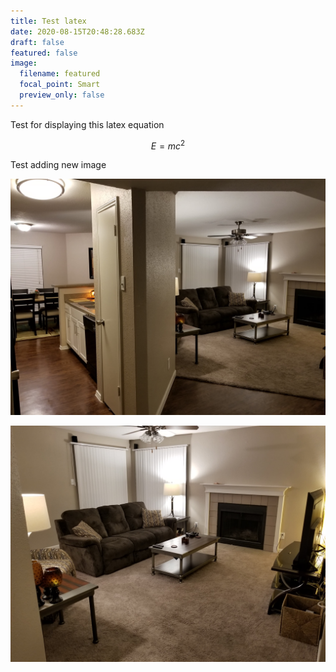 ```yaml
---
title: Test latex
date: 2020-08-15T20:48:28.683Z
draft: false
featured: false
image:
  filename: featured
  focal_point: Smart
  preview_only: false
---
```

Test for displaying this latex equation

$$E = mc^2$$

Test adding new image

![alternative text for search engines](1.jpg)



![alternative text for search engines](2.jpg)